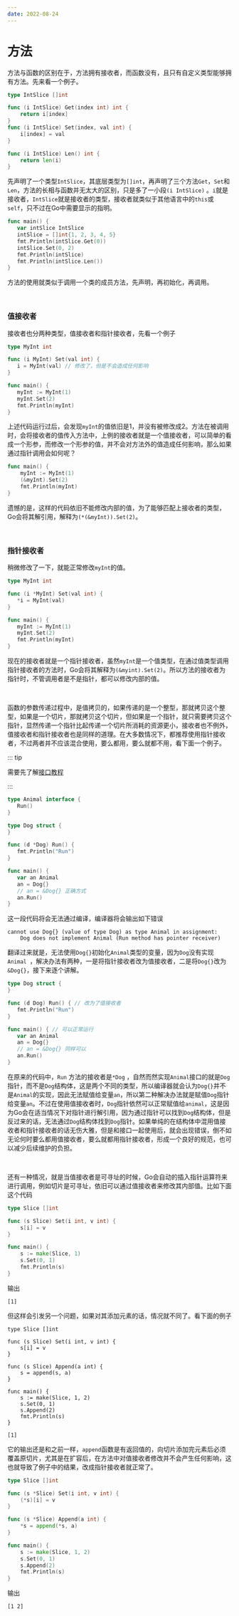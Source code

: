 ```yaml
---
date: 2022-08-24
---
```

# 方法

方法与函数的区别在于，方法拥有接收者，而函数没有，且只有自定义类型能够拥有方法。先来看一个例子。

```go
type IntSlice []int

func (i IntSlice) Get(index int) int {
	return i[index]
}
func (i IntSlice) Set(index, val int) {
	i[index] = val
}

func (i IntSlice) Len() int {
	return len(i)
}
```

先声明了一个类型`IntSlice`，其底层类型为`[]int`，再声明了三个方法`Get`，`Set`和`Len`，方法的长相与函数并无太大的区别，只是多了一小段`(i IntSlice)`  。`i`就是接收者，`IntSlice`就是接收者的类型，接收者就类似于其他语言中的`this`或`self`，只不过在Go中需要显示的指明。

```go
func main() {
   var intSlice IntSlice
   intSlice = []int{1, 2, 3, 4, 5}
   fmt.Println(intSlice.Get(0))
   intSlice.Set(0, 2)
   fmt.Println(intSlice)
   fmt.Println(intSlice.Len())
}
```

方法的使用就类似于调用一个类的成员方法，先声明，再初始化，再调用。

<br>

### 值接收者

接收者也分两种类型，值接收者和指针接收者，先看一个例子

```go
type MyInt int

func (i MyInt) Set(val int) {
   i = MyInt(val) // 修改了，但是不会造成任何影响
}

func main() {
   myInt := MyInt(1)
   myInt.Set(2)
   fmt.Println(myInt)
}
```

上述代码运行过后，会发现`myInt`的值依旧是1，并没有被修改成2。方法在被调用时，会将接收者的值传入方法中，上例的接收者就是一个值接收者，可以简单的看成一个形参，而修改一个形参的值，并不会对方法外的值造成任何影响，那么如果通过指针调用会如何呢？

```go
func main() {
	myInt := MyInt(1)
	(&myInt).Set(2)
	fmt.Println(myInt)
}
```

遗憾的是，这样的代码依旧不能修改内部的值，为了能够匹配上接收者的类型，Go会将其解引用，解释为`(*(&myInt)).Set(2)`。

<br>

### 指针接收者

稍微修改了一下，就能正常修改`myInt`的值。

```go
type MyInt int

func (i *MyInt) Set(val int) {
   *i = MyInt(val)
}

func main() {
   myInt := MyInt(1)
   myInt.Set(2)
   fmt.Println(myInt)
}
```

现在的接收者就是一个指针接收者，虽然`myInt`是一个值类型，在通过值类型调用指针接收者的方法时，Go会将其解释为`(&myint).Set(2)`。所以方法的接收者为指针时，不管调用者是不是指针，都可以修改内部的值。



<br/>

函数的参数传递过程中，是值拷贝的，如果传递的是一个整型，那就拷贝这个整型，如果是一个切片，那就拷贝这个切片，但如果是一个指针，就只需要拷贝这个指针，显然传递一个指针比起传递一个切片所消耗的资源更小，接收者也不例外，值接收者和指针接收者也是同样的道理。在大多数情况下，都推荐使用指针接收者，不过两者并不应该混合使用，要么都用，要么就都不用，看下面一个例子。

::: tip

需要先了解[接口教程](85.interface.md)

:::

```go
type Animal interface {
   Run()
}

type Dog struct {
}

func (d *Dog) Run() {
   fmt.Println("Run")
}

func main() {
   var an Animal
   an = Dog{}
   // an = &Dog{} 正确方式
   an.Run()
}
```

这一段代码将会无法通过编译，编译器将会输出如下错误

```
cannot use Dog{} (value of type Dog) as type Animal in assignment:
	Dog does not implement Animal (Run method has pointer receiver)
```

翻译过来就是，无法使用`Dog{}`初始化`Animal`类型的变量，因为`Dog`没有实现`Animal `，解决办法有两种，一是将指针接收者改为值接收者，二是将`Dog{}`改为`&Dog{}`，接下来逐个讲解。

```go
type Dog struct {
}

func (d Dog) Run() { // 改为了值接收者
   fmt.Println("Run")
}

func main() { // 可以正常运行
   var an Animal
   an = Dog{}
   // an = &Dog{} 同样可以
   an.Run()
}
```

在原来的代码中，`Run` 方法的接收者是`*Dog` ，自然而然实现`Animal`接口的就是`Dog`指针，而不是`Dog`结构体，这是两个不同的类型，所以编译器就会认为`Dog{}`并不是`Animal`的实现，因此无法赋值给变量`an`，所以第二种解决办法就是赋值`Dog`指针给变量`an`。不过在使用值接收者时，`Dog`指针依然可以正常赋值给`animal`，这是因为Go会在适当情况下对指针进行解引用，因为通过指针可以找到`Dog`结构体，但是反过来的话，无法通过`Dog`结构体找到`Dog`指针。如果单纯的在结构体中混用值接收者和指针接收者的话无伤大雅，但是和接口一起使用后，就会出现错误，倒不如无论何时要么都用值接收者，要么就都用指针接收者，形成一个良好的规范，也可以减少后续维护的负担。

<br>

还有一种情况，就是当值接收者是可寻址的时候，Go会自动的插入指针运算符来进行调用，例如切片是可寻址，依旧可以通过值接收者来修改其内部值。比如下面这个代码

```go
type Slice []int

func (s Slice) Set(i int, v int) {
	s[i] = v
}

func main() {
	s := make(Slice, 1)
	s.Set(0, 1)
	fmt.Println(s)
}
```

 输出

```
[1]
```

但这样会引发另一个问题，如果对其添加元素的话，情况就不同了。看下面的例子

```
type Slice []int

func (s Slice) Set(i int, v int) {
	s[i] = v
}

func (s Slice) Append(a int) {
	s = append(s, a)
}

func main() {
	s := make(Slice, 1, 2)
	s.Set(0, 1)
	s.Append(2)
	fmt.Println(s)
}
```

```
[1]
```

它的输出还是和之前一样，`append`函数是有返回值的，向切片添加完元素后必须覆盖原切片，尤其是在扩容后，在方法中对值接收者修改并不会产生任何影响，这也就导致了例子中的结果，改成指针接收者就正常了。

```go
type Slice []int

func (s *Slice) Set(i int, v int) {
	(*s)[i] = v
}

func (s *Slice) Append(a int) {
	*s = append(*s, a)
}

func main() {
	s := make(Slice, 1, 2)
	s.Set(0, 1)
	s.Append(2)
	fmt.Println(s)
}
```

输出

```
[1 2]
```

